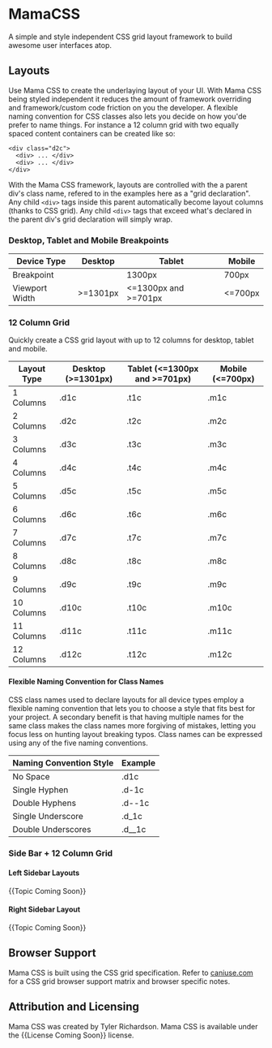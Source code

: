 # MamaCSS

A simple and style independent CSS grid layout framework to build awesome user interfaces atop.

## Layouts

Use Mama CSS to create the underlaying layout of your UI. With Mama CSS being styled independent it reduces the amount of framework overriding and framework/custom code friction on you the developer. A flexible naming convention for CSS classes also lets you decide on how you'de prefer to name things. For instance a 12 column grid with two equally spaced content containers can be created like so:

```
<div class="d2c">
  <div> ... </div>
  <div> ... </div>
</div>
```

With the Mama CSS framework, layouts are controlled with the a parent div's class name, refered to in the examples here as a "grid declaration". Any child `<div>` tags inside this parent automatically become layout columns (thanks to CSS grid). Any child `<div>` tags that exceed what's declared in the parent div's grid declaration will simply wrap.

### Desktop, Tablet and Mobile Breakpoints

|Device Type            |Desktop   |Tablet                |Mobile  |
|-----------------------|----------|----------------------|--------|
|Breakpoint             |          |1300px                |700px   |
|Viewport Width         |>=1301px  |<=1300px and >=701px  |<=700px |

### 12 Column Grid

Quickly create a CSS grid layout with up to 12 columns for desktop, tablet and mobile.

|Layout Type        | Desktop (>=1301px)  | Tablet (<=1300px and >=701px) | Mobile (<=700px)  |
|-------------------|---------------------|-------------------------------|-------------------|
|1 Columns          | .d1c                | .t1c                          | .m1c              |
|2 Columns          | .d2c                | .t2c                          | .m2c              |
|3 Columns          | .d3c                | .t3c                          | .m3c              |
|4 Columns          | .d4c                | .t4c                          | .m4c              |
|5 Columns          | .d5c                | .t5c                          | .m5c              |
|6 Columns          | .d6c                | .t6c                          | .m6c              |
|7 Columns          | .d7c                | .t7c                          | .m7c              |
|8 Columns          | .d8c                | .t8c                          | .m8c              |
|9 Columns          | .d9c                | .t9c                          | .m9c              |
|10 Columns         | .d10c               | .t10c                         | .m10c             |
|11 Columns         | .d11c               | .t11c                         | .m11c             |
|12 Columns         | .d12c               | .t12c                         | .m12c             |

#### Flexible Naming Convention for Class Names

CSS class names used to declare layouts for all device types employ a flexible naming convention that lets you to choose a style that fits best for your project. A secondary benefit is that having multiple names for the same class makes the class names more forgiving of mistakes, letting you focus less on hunting layout breaking typos. Class names can be expressed using any of the five naming conventions. 

|Naming Convention Style  | Example   |
|-------------------------|-----------|
|No Space                 |.d1c       |
|Single Hyphen            |.d-1c      |
|Double Hyphens           |.d--1c     |
|Single Underscore        |.d_1c      |
|Double Underscores       |.d__1c     |

### Side Bar + 12 Column Grid

#### Left Sidebar Layouts

{{Topic Coming Soon}}

#### Right Sidebar Layout

{{Topic Coming Soon}}

## Browser Support

Mama CSS is built using the CSS grid specification. Refer to [caniuse.com](https://caniuse.com/#feat=css-grid) for a CSS grid browser support matrix and browser specific notes.

## Attribution and Licensing

Mama CSS was created by Tyler Richardson. Mama CSS is available under the {{License Coming Soon}} license.
